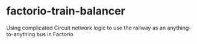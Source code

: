 # factorio-train-balancer
Using complicated Circuit network logic to use the railway as an anything-to-anything bus in Factorio
